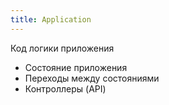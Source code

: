 ```yaml
---
title: Application
---
```

Код логики приложения
- Состояние приложения
- Переходы между состояниями
- Контроллеры (API)